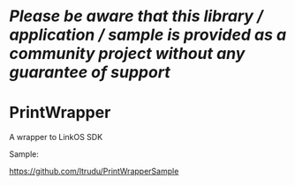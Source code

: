 *Please be aware that this library / application / sample is provided as a community project without any guarantee of support*
=========================================================

# PrintWrapper
A wrapper to LinkOS SDK

Sample:

https://github.com/ltrudu/PrintWrapperSample

